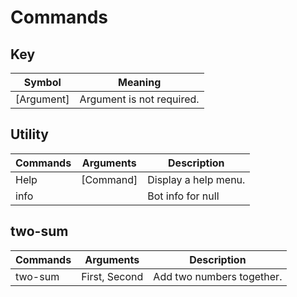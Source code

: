 # Commands

## Key 
| Symbol      | Meaning                        |
|-------------|--------------------------------|
| [Argument]  | Argument is not required.      |

## Utility
| Commands | Arguments | Description          |
|----------|-----------|----------------------|
| Help     | [Command] | Display a help menu. |
| info     |           | Bot info for null    |

## two-sum
| Commands | Arguments     | Description               |
|----------|---------------|---------------------------|
| two-sum  | First, Second | Add two numbers together. |

